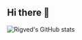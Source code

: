 ## Hi there 👋

![Rigved's GitHub stats](https://github-readme-stats.vercel.app/api?username=rigvedrs&hide=contribs,prs&theme=github_dark)

<!--
**rigvedrs/rigvedrs** is a ✨ _special_ ✨ repository because its `README.md` (this file) appears on your GitHub profile.

Here are some ideas to get you started:

- 🔭 I’m currently working on ...
- 🌱 I’m currently learning ...
- 👯 I’m looking to collaborate on ...
- 🤔 I’m looking for help with ...
- 💬 Ask me about ...
- 📫 How to reach me: ...
- 😄 Pronouns: ...
- ⚡ Fun fact: ...
-->
